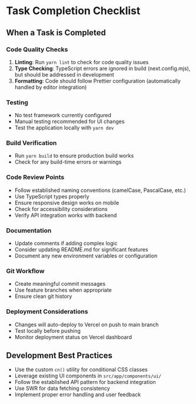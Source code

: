 # Task Completion Checklist

## When a Task is Completed

### Code Quality Checks
1. **Linting**: Run `yarn lint` to check for code quality issues
2. **Type Checking**: TypeScript errors are ignored in build (next.config.mjs), but should be addressed in development
3. **Formatting**: Code should follow Prettier configuration (automatically handled by editor integration)

### Testing
- No test framework currently configured
- Manual testing recommended for UI changes
- Test the application locally with `yarn dev`

### Build Verification
- Run `yarn build` to ensure production build works
- Check for any build-time errors or warnings

### Code Review Points
- Follow established naming conventions (camelCase, PascalCase, etc.)
- Use TypeScript types properly
- Ensure responsive design works on mobile
- Check for accessibility considerations
- Verify API integration works with backend

### Documentation
- Update comments if adding complex logic
- Consider updating README.md for significant features
- Document any new environment variables or configuration

### Git Workflow
- Create meaningful commit messages
- Use feature branches when appropriate
- Ensure clean git history

### Deployment Considerations
- Changes will auto-deploy to Vercel on push to main branch
- Test locally before pushing
- Monitor deployment status on Vercel dashboard

## Development Best Practices
- Use the custom `cn()` utility for conditional CSS classes
- Leverage existing UI components in `src/app/components/ui/`
- Follow the established API pattern for backend integration
- Use SWR for data fetching consistency
- Implement proper error handling and user feedback